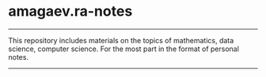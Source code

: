 # amagaev.ra-notes
***
This repository includes materials on the topics of mathematics, data science, computer science.
For the most part in the format of personal notes.
***
